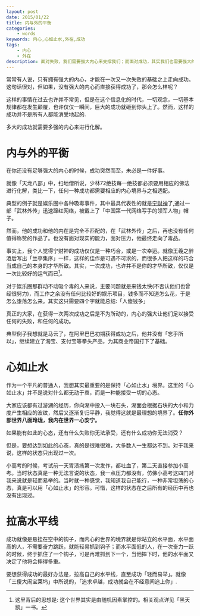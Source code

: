 ```yaml
---
layout: post
date: 2015/01/22
title: 内与外的平衡
categories: 
    - words
keywords: 内心,心如止水,外在,成功
tags: 
    - 内心
    - 外在
description: 面对失败，我们需要强大内心来支撑我们；而面对成功，其实我们也需要强大的内心来接受成功。
---
```



常常有人说，只有拥有强大的内心，才能在一次又一次失败的基础之上走向成功。这句话很对，但如果，没有强大的内心而直接获得成功了，那会怎么样呢？

这样的事情在过去也许并不常见，但是在这个信息化的时代，一切观念，一切基本规律都在发生颠覆，也许仅仅一瞬间，巨大的成功就砸到你头上了。然而，这样的成功并不是所有人都能消受地起的.

多大的成功就需要多强的内心来进行化解。

# 内与外的平衡

在你还没有足够强大的内心的时候，成功突然而至，未必是一件好事。

就像「天龙八部」中，扫地僧所说，少林72绝技每一绝技都必须要用相应的佛法进行化解，类比一下，任何一种成功都需要相应的内心境界与之相适配。

典型的例子就是娱乐圈中各种吸毒事件，其中最具代表性的就是[宁财神](http://baike.baidu.com/view/6390.htm)了,通过一部「武林外传」迅速蹿红网络，被戴上了「中国第一代网络写手的领军人物」帽子。

然而，他的成功和他的内在是完全不匹配的，在「武林外传」之后，再也没有任何值得称赞的作品了。也没有面对现实的能力，面对压力，他最终走向了毒品。

事实上，我个人觉得宁财神的成功仅仅是一种巧合，或是一次幸运。就像王羲之醉酒后写出「兰亭集序」一样，这样的佳作是可遇不可求的，而很多人把这样的巧合当成自己的本身的才华所致。其实，一次成功，也许并不是你的才华所致，仅仅是一次比较好的运气而已[^1]。

对于娱乐圈那群动不动吸个毒的人来说，主要问题就是来钱太快(不否认他们也曾经很努力)，而工作之余没有任何比较好的娱乐项目，钱多而不知道怎么花，于是怎么堕落怎么来。其实这只需要四个字就能总结:「人傻钱多」

真正的大家，在获得一次两次成功之后是不为所动的，内心的强大让他们足以接受任何的失败，和任何的成功。

典型例子我想就是马云了，在阿里巴巴初期获得成功之后，他并没有「忘乎所以」，继续建立了淘宝、支付宝等拳头产品，为其商业帝国打下了基础。

# 心如止水

作为一个平凡的普通人，我想其实最重要的是保持「心如止水」境界。这里的「心如止水」并不是说对什么都无动于衷，而是一种能接受一切的心态。

大家应该都有过游湖的经历，你向湖中投入一块石头，湖面会根据石块的大小和力度产生相应的波纹，然后又逐渐复归平静，我觉得这就是最理想的境界了。**任你外部世界八面玲珑，我内在世界一心安宁。**

如果能有如此的心态，还有什么失败你无法承受，还有什么成功你无法消受？

但是，要想达到如此的心态，真的是很难很难，大多数人一生都达不到。对于我来说，这样的状态只出现过一次。

小高考的时候，考试前一天胃溃疡第一次发作，都吐血了，第二天直接参加小高考。当时状态真是一种无法言说的状态，我一点压力都没有，仿佛小高考这四门对我来说就是轻而易举的。当时就一种感觉，我知道我自己能行，一种非常坦荡的心态，真是可以用「心如止水」的形容。可惜，这样的状态在之后所有的经历中再也没有出现过。

# 拉高水平线

成功就像是悬挂在空中的钩子，而内心的世界的境界就是你站立的水平面，水平面高的人，不需要奋力跳跃，就能轻易抓到钩子；而水平面低的人，在一次奋力一跃的时候，终于抓住了一个钩子，可是再难抓到下一个，当他摔下时，他的水平面又决定了他将会摔得多重。

要想获得成功的最好办法是，拉高自己的水平线，直至成功「轻而易举」。就像「三傻大闹宝莱坞」中所说的，「追求卓越，成功就会在不经意间追上你」.





[^1]: 这里背后的思想是: 这个世界其实是由随机因素掌控的。相关观点详见「黑天鹅」一书。







